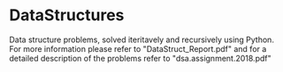 # DataStructures
Data structure problems, solved iteritavely and recursively using Python. For more information please refer to "DataStruct_Report.pdf" and for a detailed description of the problems refer to "dsa.assignment.2018.pdf"
